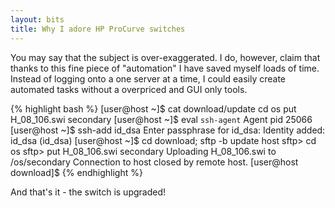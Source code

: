 ```yaml
---
layout: bits
title: Why I adore HP ProCurve switches
---
```

You may say that the subject is over-exaggerated. I do, however, claim that thanks to this fine piece of "automation" I have saved myself loads of time. Instead of logging onto a one server at a time, I could easily create automated tasks without a overpriced and GUI only tools.

{% highlight bash %}
[user@host ~]$ cat download/update
cd os
put H_08_106.swi secondary
[user@host ~]$ eval `ssh-agent`
Agent pid 25066
[user@host ~]$ ssh-add id_dsa
Enter passphrase for id_dsa:
Identity added: id_dsa (id_dsa)
[user@host ~]$ cd download; sftp -b update host
sftp> cd os
sftp> put H_08_106.swi secondary
Uploading H_08_106.swi to /os/secondary
Connection to host closed by remote host.
[user@host download]$
{% endhighlight %}

And that's it - the switch is upgraded!
